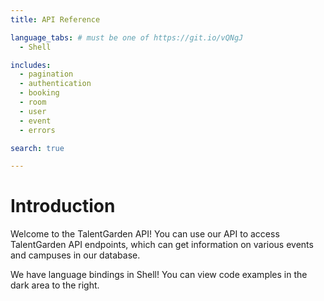 ```yaml
---
title: API Reference

language_tabs: # must be one of https://git.io/vQNgJ
  - Shell

includes:
  - pagination
  - authentication
  - booking
  - room
  - user
  - event
  - errors

search: true

---
```


# Introduction

Welcome to the TalentGarden API! You can use our API to access TalentGarden API endpoints, which can get information on various events and campuses in our database.

We have language bindings in Shell! You can view code examples in the dark area to the right.


<!-- docker run --rm --name dp-api-docs -p 4567:4567 -v $(pwd)/source:/srv/slate/source slatedocs/slate serve -->